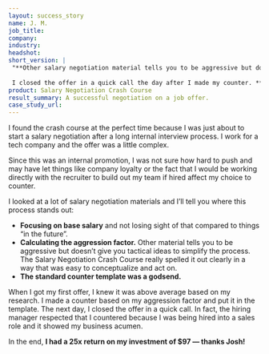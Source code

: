 ```yaml
---
layout: success_story
name: J. M.
job_title: 
company: 
industry: 
headshot: 
short_version: |
 "**Other salary negotiation material tells you to be aggressive but doesn’t give you tactical ideas to simplify the process.** The Salary Negotiation Crash Course clearly spelled out calculating the aggression factor in a way that was easy to act on. The standard counter template was a godsend.
 
 I closed the offer in a quick call the day after I made my counter. **I got a 25x return on my investment of $97 – thanks Josh!**"
product: Salary Negotiation Crash Course
result_summary: A successful negotiation on a job offer.
case_study_url: 
---
```


I found the crash course at the perfect time because I was just about to start a salary negotiation after a long internal interview process. I work for a tech company and the offer was a little complex.

Since this was an internal promotion, I was not sure how hard to push and may have let things like company loyalty or the fact that I would be working directly with the recruiter to build out my team if hired affect my choice to counter.

I looked at a lot of salary negotiation materials and I’ll tell you where this process stands out:

*   **Focusing on base salary** and not losing sight of that compared to things “in the future”.
*   **Calculating the aggression factor.** Other material tells you to be aggressive but doesn’t give you tactical ideas to simplify the process. The Salary Negotiation Crash Course really spelled it out clearly in a way that was easy to conceptualize and act on.
*   **The standard counter template was a godsend.**

When I got my first offer, I knew it was above average based on my research. I made a counter based on my aggression factor and put it in the template. The next day, I closed the offer in a quick call. In fact, the hiring manager respected that I countered because I was being hired into a sales role and it showed my business acumen.

In the end, **I had a 25x return on my investment of $97 — thanks Josh!**